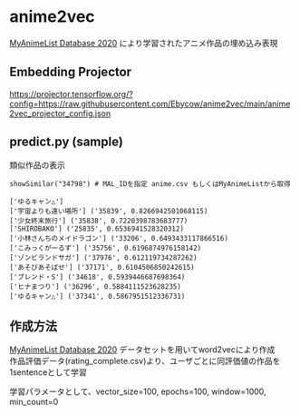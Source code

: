 # anime2vec
[MyAnimeList Database 2020](https://github.com/Hernan4444/MyAnimeList-Database) により学習されたアニメ作品の埋め込み表現

## Embedding Projector
https://projector.tensorflow.org/?config=https://raw.githubusercontent.com/Ebycow/anime2vec/main/anime2vec_projector_config.json

## predict.py (sample)
類似作品の表示
```
showSimilar("34798") # MAL_IDを指定 anime.csv もしくはMyAnimeListから取得
```
```
['ゆるキャン△']
['宇宙よりも遠い場所'] ('35839', 0.8266942501068115)
['少女終末旅行'] ('35838', 0.7220398783683777)
['SHIROBAKO'] ('25835', 0.6536941528320312)
['小林さんちのメイドラゴン'] ('33206', 0.6493433117866516)
['こみっくがーるず'] ('35756', 0.6196874976158142)        
['ゾンビランドサガ'] ('37976', 0.612119734287262)
['あそびあそばせ'] ('37171', 0.6104506850242615)
['ブレンド・S'] ('34618', 0.5939446687698364)
['ヒナまつり'] ('36296', 0.5884111523628235)
['ゆるキャン△'] ('37341', 0.5867951512336731)
```

## 作成方法
[MyAnimeList Database 2020](https://github.com/Hernan4444/MyAnimeList-Database) データセットを用いてword2vecにより作成  
作品評価データ(rating_complete.csv)より、ユーザごとに同評価値の作品を1sentenceとして学習

学習パラメータとして、vector_size=100, epochs=100, window=1000, min_count=0